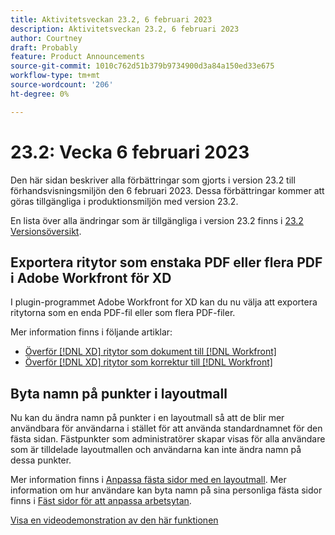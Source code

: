 ```yaml
---
title: Aktivitetsveckan 23.2, 6 februari 2023
description: Aktivitetsveckan 23.2, 6 februari 2023
author: Courtney
draft: Probably
feature: Product Announcements
source-git-commit: 1010c762d51b379b9734900d3a84a150ed33e675
workflow-type: tm+mt
source-wordcount: '206'
ht-degree: 0%

---
```


# 23.2: Vecka 6 februari 2023

Den här sidan beskriver alla förbättringar som gjorts i version 23.2 till förhandsvisningsmiljön den 6 februari 2023. Dessa förbättringar kommer att göras tillgängliga i produktionsmiljön med version 23.2.

En lista över alla ändringar som är tillgängliga i version 23.2 finns i [23.2 Versionsöversikt](/help/quicksilver/product-announcements/product-releases/23.2-release-activity/23-2-release-overview.md).

## Exportera ritytor som enstaka PDF eller flera PDF i Adobe Workfront för XD

I plugin-programmet Adobe Workfront for XD kan du nu välja att exportera ritytorna som en enda PDF-fil eller som flera PDF-filer.

Mer information finns i följande artiklar:

* [Överför [!DNL XD] ritytor som dokument till [!DNL Workfront]](/help/quicksilver/workfront-integrations-and-apps/adobe-workfront-for-creative-cloud/wf-adobe-xd-docs.md)
* [Överför [!DNL XD] ritytor som korrektur till [!DNL Workfront]](/help/quicksilver/workfront-integrations-and-apps/adobe-workfront-for-creative-cloud/wf-adobe-xd-proofs.md)

## Byta namn på punkter i layoutmall

Nu kan du ändra namn på punkter i en layoutmall så att de blir mer användbara för användarna i stället för att använda standardnamnet för den fästa sidan. Fästpunkter som administratörer skapar visas för alla användare som är tilldelade layoutmallen och användarna kan inte ändra namn på dessa punkter.

Mer information finns i [Anpassa fästa sidor med en layoutmall](/help/quicksilver/administration-and-setup/customize-workfront/use-layout-templates/customize-pinned-pages.md). Mer information om hur användare kan byta namn på sina personliga fästa sidor finns i [Fäst sidor för att anpassa arbetsytan](/help/quicksilver/workfront-basics/the-new-workfront-experience/pin-pages.md).

[Visa en videodemonstration av den här funktionen](https://video.tv.adobe.com/v/3414364/)